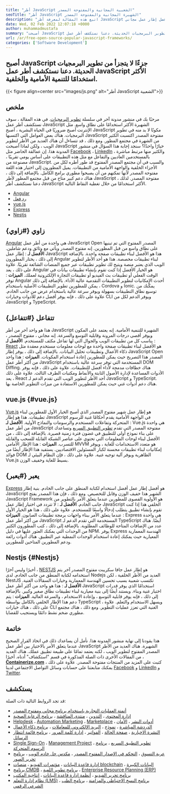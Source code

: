```yaml
---
title: "أطر JavaScript الشعبية المجانية والمفتوحة المصدر" 
seoTitle: "أطر JavaScript الشهيرة المجانية والمفتوحة المصدر" 
description: "اتبع هذه المقالة لمعرفة أطر JavaScript الشهيرة. مراجعة واختر أفضل إطار عمل مجاني JavaScript لبناء تطبيقات على مستوى المؤسسة." 
date: Wed, 02 Feb 2022 12:07:18 +0000
author: muhammadmustafa
summary: "أصبحت JavaScript جزءًا لا يتجزأ من تطوير البرمجيات الحديثة. دعنا نستكشف أطر عمل JavaScript الأكثر استخدامًا للتنمية الأمامية والخلفية." 
url: /ar/free-open-source-popular-javascript-frameworks/
categories: ['Software Development']
---
```


## أصبح JavaScript جزءًا لا يتجزأ من تطوير البرمجيات الحديثة. دعنا نستكشف أطر عمل JavaScript الأكثر استخدامًا للتنمية الأمامية والخلفية.

{{< figure align=center src="images/js.png" alt="أطر JavaScript الشعبية">}}


## ملخص
مرحبًا بك في منشور مدونة آخر في سلسلة [تطوير البرمجيات][1]. في هذه المقالة ، سوف نستكشف أطر عمل JavaScript الشهيرة الأكثر استخدامًا على نطاق واسع. مثل الإنترنت أصبح ضروريًا في الحياة البشرية ، أصبح JavaScript مكونًا لا بد منه في تطوير البرمجيات. هناك بعض العوامل التي اكتسبها JavaScript مفتوحة المصدر اكتسبت الكثير من الشهرة في مجتمع المطور. ومع ذلك ، قد تتساءل أن هناك العديد من الأطر لتطوير الويب ، ولكن لماذا أصبحت JavaScript خيارًا واحدًا؟ سنجد إجابة هذا السؤال في منشور المدونة هذا.
إن عمالقة الحاضر مثل [Facebook][2] ، [LinkedIn][3] ، والكثير منها مرتبط مباشرة بالمستخدمين العاديين والتفاعل مع مثل هذه التطبيقات على أساس يومي تقريبًا ، مصنوعة من JavaScript. والسبب في أن مجتمع المصدر المفتوح قد طور أطره لكل من الأجزاء الخلفية والواجهة الأمامية من التطبيقات. يميل المطورون إلى اختيار هذه اللغة مفتوحة المصدر لأنها تمكنهم من أن يصبحوا مطوري برامج الكامل. بالإضافة إلى ذلك ، هناك دعم كبير متاح من قبل مجتمع المطور لأطر JavaScript مفتوحة المصدر. لذلك ، دعنا نستكشف أطر JavaScript الأكثر استخدامًا من خلال تغطية النقاط التالية.
  * [Angular][4]
  * [رد فعل][5]
  * [vue.js][6]
  * [Express][7]
  * [Nestjs][8]

## زاوي {#زاوي}

[Angular][9] هي واحدة من أطر عمل JavaScript Open المصدر المفتوح التي تم تبنيها على نطاق واسع من قبل المطورين. إنه مفتوح المصدر ويأتي مع وثائق ودعم شاملين.
 **الأفضل لـ** : إطار عمل JavaScript هذا هو الأفضل لبناء تطبيقات صفحة واحدة. بالإضافة إلى ذلك ، يختار المطورون Angular لبناء تطبيقات مخصصة. هذا هو أحد الأطر لتطوير الويب الذي يعتبر منصة ويتيح لك تطوير تطبيقات عبر جميع المنصات الشائعة تقريبًا. علاوة على ذلك ، يعد Angular هو الخيار الأفضل إذا كنت تقوم بإنشاء تطبيقات بيانات في الوقت الفعلي أو تطبيقات بث الفيديو أو تطبيقات التجارة الإلكترونية لعملك.
 **الميزات** : توفر Angular أحدث الإمكانيات لتطوير التطبيقات التقدمية عالية الأداء. بالإضافة إلى ذلك ، يمكن للمطورين تطوير التطبيقات الأصلية باستخدام Cordova و Ionic. يمكّنك من توسيع نطاق التطبيقات بسهولة ويوفر سرعة عالية باستخدام عرض من جانب الخادم. علاوة على ذلك ، فإنه يوفر أفضل دعم للأدوات وخيارات CLI ويوفر الدعم لكل من JavaScript و TypeScript.

## تتفاعل {#تتفاعل}

هذا هو واحد آخر من أطر JavaScript الشهيرة للتنمية الأمامية. إنه يعتمد على المكون ويوفر أقصى درجات المرونة وقابلية التوسع والسرعة. إنه مجاني ، مفتوح المصدر ، يناسب كل من تطبيقات الويب والجوال التي لها تفاعل مكثف للمستخدم.
 **الأفضل لـ** : [React][10] هو الأفضل لبناء تطبيقات صفحة واحدة مع لوحات معلومات مستخدم معقدة مثل ذكاء الأعمال وتطبيقات تحليل البيانات. بالإضافة إلى ذلك ، يوفر إطار JavaScript Open المصدر هذا التصريح حيث يمكن للمطورين إعادة استخدام المكونات.
 **الميزات** : هذا واحد من أكثر أطر عمل JavaScript المستخدمة التي توفر سرعة عالية باستخدام DOM Diffing. هناك خطافات مدمجة لأداء أفضل للتطبيقات. علاوة على ذلك ، فإنه يوفر الأدوات المساعدة لإدارة الأصول الثابتة والأنماط ومكتبات الطرف الثالث. علاوة على ذلك ، يعد React أحد الأطر لتطوير الويب التي تقدم الدعم لـ JavaScript و TypeScript. هناك دعم أدوات غني حيث يمكن للمطورين الاستفادة من ميزات التطوير الخاصة بها.

## vue.js {#vue.js}

[Vue.js][11] هو إطار عمل شهير مفتوح المصدر الذي أصبح الخيار الأول للمطورين لبناء تطبيقات. هذا هو إطار JavaScript في الواجهة الأمامية يقدم أحكامًا غنية للرسوم المتحركة وتفاعلات المستخدم والرسومات والنماذج الأولية.
 **الأفضل لـ** : Vue.js هي واحدة من أطر عمل JavaScript مفتوحة المصدر التي تقدم [تطوير التطبيق السريع][12] وتساعدك على بناء نموذج أولي للتطبيق في غضون فترة زمنية قصيرة. بالإضافة إلى ذلك ، من الأفضل لبناء لوحات المعلومات التي تحتوي على عناصر الشبكة القابلة للسحب والقابلة للتسرب.
 **الميزات** : هذا الإطار الأمامي MVVM هو متعدد الاستخدامات للغاية ، ويوفر إمكانيات لبناء تطبيقات محسنة لكبار المسئولين الاقتصاديين. يستفيد هذا الإطار أيضًا من فوائد DOM الظاهرية ويوفر آلية توجيه غنية. علاوة على ذلك ، فإن النظام البيئي لـ Vue.js بسيط للغاية وخفيف الوزن.

## يعبر {#يعبر}

[Express][13] هو أفضل إطار عمل أفضل استخدام لكتابة المنطق على جانب الخادم. بنية إطار JavaScript الشهير هذا خفيف الوزن وقابل للتخصيص. ومع ذلك ، فإن هذا المصدر يفتح JavaScript Framework هو الأولوية القصوى للمطورين عندما يتعلق الأمر بالتطوير من جانب الخادم.
 **الأفضل لـ** : لا تتردد في اختيار إطار عمل JavaScript الخلفي هذا إذا كنت تقوم بإنشاء تطبيق يتطلب إدخالًا واسعًا للمستخدم. علاوة على ذلك ، هذا هو الخيار الأول عندما يتعلق الأمر ببناء واجهات برمجة تطبيقات الصابون.
 **الميزات** : Express هي واحدة من أكثر أطر عمل JavaScript المستخدمة التي تقدم الدعم لـ TypeScript أيضًا. هناك عدد من الإضافات المتاحة للوظائف المطلوبة. بالإضافة إلى ذلك ، كتب المطورون الكثير من الوحدات التي يمكنك العثور عليها في دليل NPM. يوفر Express الهندسة المعمارية المعيارية حيث يمكنك إعادة استخدام الوحدات النمطية عبر التطبيق. هناك أدوات رائعة ودعم المطورين المتاحين للمطورين.

## Nestjs {#Nestjs}

أخيرًا وليس آخرًا ، [NESTJS][14] هو إطار عمل جافا سكريبت مفتوح المصدر آخر يتم استخدامه لكتابة المنطق من جانب الخادم. لدى Nodejs العديد من الأطر الخلفية ، لكن NestJS تكتسب شعبية بسبب تحسين الهندسة المعمارية وخيارات السقالات الغنية.
 **الأفضل لـ** : هذا هو واحد من أكثر أطر عمل JavaScript استخدامًا الذي يوفر قدرات اختبار غنية وبناء. ويستند أيضًا إلى بنية معيارية لبناء تطبيقات نطاق صغير وكبير. بالإضافة إلى ذلك ، فإنه يوفر قابلية التوسع ، وإعادة الاستخدام ، والسرعة العالية.
 **الميزات** : يتم دعم هذا الإطار الخلفي بالكامل بواسطة TypeScript ، ويسهل الاستخدام والتعلم. علاوة على ذلك ، هناك خيارات CLI الغنية التي تعزز عمليات التطوير. ومع ذلك ، هناك مجتمع مطوري ضخم نشط دائمًا ويستجيب للقضايا.

## خاتمة
هذا يقودنا إلى نهاية منشور المدونة هذا. نأمل أن يساعدك ذلك في اتخاذ القرار الصحيح عندما يتعلق الأمر بالاختيار بين أطر عمل JavaScript الشهيرة. هناك العديد من الأطر المصدر المفتوح لتطوير الويب ، لكنه يعتمد تمامًا على طبيعة تطبيق عملك. هناك العديد من المقالات الأخرى ذات الصلة المذكورة في قسم "استكشاف" أدناه.
أخيرًا ،  **[Containerize.com][15]**  كتبت على المزيد من المنتجات مفتوحة المصدر. علاوة على ذلك ، يمكنك متابعتنا على حسابات وسائل التواصل الاجتماعي لدينا [Facebook][16] و [LinkedIn][17] و [Twitter][18].

## يستكشف
قد تجد الروابط التالية ذات الصلة:
  * [أتمتة العمليات التجارية باستخدام برنامج مجاني ومفتوح المصدر][19]
  * [إدارة المحتوى][20] ، [التدوين][21] ، [منتدى المناقشة][22] ، [برنامج الرعاية الصحية][23]
  * [Helpdesk][24] ، [Automation Marketing][25] ، [Marketplace][26] ، [أدوات النشر][27] ، [الأمان][28]
  * [الدردشة المباشرة][29] ، [نموذج][30] ، [البريد الإلكتروني للمعاملات][31] ، [برنامج ذكاء الأعمال][32]
  * [النشرة الإخبارية][33] ، [صفحة الحالة][34] ، [الفواتير][35] ، [إدارة كلمة المرور][36] ، [برنامج قائمة انتظار الرسائل][37]
  * [Single Sign-On][38] ، [Management Project][39] ، [تطوير التطبيق السريع][12] ، [برنامج الرسوم المتحركة][40]
  * [عربة التسوق][41] ، [التحكم في الإصدار المفتوح المصدر][42] ، [مكدس حل خادم الويب][43] ، [برنامج تحرير الصور][44]
  * [إدارة قاعدة البيانات][45] ، [مؤتمرات الفيديو][46] ، [منصات blockchain][47] ، [البيانات الكبيرة][48]
  * [برنامج CMDB][49] ، [برنامج تطوير اللعبة][50] ، [Enterprise Resource Planning (ERP)][51]
  * [برنامج تحرير الفيديو][52] ، [أنظمة إدارة قاعدة البيانات][53] ، [إنتاجية المكتب][54]
  * [نظام إدارة التعلم (LMS)][55] ، [برنامج النسخ الاحتياطي والمزامنة][56] ، [برنامج الطب الشرعي الرقمي][57]



 [1]: https://products.containerize.com/
 [2]: #
 [3]: https://www.facebook.com/
 [4]: #Angular
 [5]: #React
 [6]: #Vue.js
 [7]: #Express
 [8]: #NestJS
 [9]: https://angular.io/
 [10]: https://reactjs.org/
 [11]: https://vuejs.org/
 [12]: https://products.containerize.com/rad/
 [13]: https://expressjs.com/
 [14]: https://nestjs.com/
 [15]: https://www.containerize.com/
 [16]: https://web.facebook.com/containerize
 [17]: https://www.linkedin.com/company/containerize/
 [18]: https://twitter.com/containerize_co
 [19]: https://blog.containerize.com/blogging/automate-business-operations-using-open-source-software/
 [20]: https://products.containerize.com/content-management/
 [21]: https://products.containerize.com/blogging/
 [22]: https://products.containerize.com/discussion-forum/
 [23]: https://products.containerize.com/healthcare-technologies/
 [24]: https://products.containerize.com/helpdesk/
 [25]: https://products.containerize.com/marketing-automation/
 [26]: https://products.containerize.com/marketplace/
 [27]: https://products.containerize.com/deployment-tools/
 [28]: https://products.containerize.com/security-testing-tools/
 [29]: https://products.containerize.com/live-chat/
 [30]: https://products.containerize.com/form/
 [31]: https://products.containerize.com/transactional-email/
 [32]: https://products.containerize.com/business-intelligence/
 [33]: https://products.containerize.com/newsletter/
 [34]: https://products.containerize.com/status/
 [35]: https://products.containerize.com/invoicing/
 [36]: https://products.containerize.com/password-management/
 [37]: https://products.containerize.com/message-queue-software/
 [38]: https://products.containerize.com/single-sign-on/
 [39]: https://products.containerize.com/project-management/
 [40]: https://products.containerize.com/animation-software/
 [41]: https://products.containerize.com/ecommerce/
 [42]: https://products.containerize.com/version-control/
 [43]: https://products.containerize.com/solution-stack/
 [44]: https://products.containerize.com/photo-editing-software/
 [45]: https://products.containerize.com/database-management/
 [46]: https://products.containerize.com/video-conferencing/
 [47]: https://products.containerize.com/blockchain-platforms/
 [48]: https://products.containerize.com/big-data/
 [49]: https://products.containerize.com/cmdb-software/
 [50]: https://products.containerize.com/game-development-software/
 [51]: https://products.containerize.com/erp/
 [52]: https://products.containerize.com/video-editing-software/
 [53]: https://products.containerize.com/database-management-system/
 [54]: https://products.containerize.com/office-productivity/
 [55]: https://products.containerize.com/lms/
 [56]: https://products.containerize.com/backup-and-sync/
 [57]: https://products.containerize.com/digital-forensic-software/
